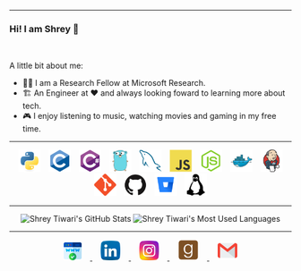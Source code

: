 
---

### Hi! I am Shrey 👋

<br />

A little bit about me:
- 👨‍🎓 I am a Research Fellow at Microsoft Research.
- 🏗️ An Engineer at ❤️ and always looking foward to learning more about tech.
- 🎮 I enjoy listening to music, watching movies and gaming in my free time.

---

<p align="center">
  <img src="https://raw.githubusercontent.com/devicons/devicon/master/icons/python/python-original.svg" alt="Python" width="40" height="40" hspace="5" hspace="5" />
  <img src="https://raw.githubusercontent.com/devicons/devicon/master/icons/c/c-original.svg" alt="C" width="40" height="40" hspace="5" />
  <img src="https://raw.githubusercontent.com/devicons/devicon/master/icons/csharp/csharp-original.svg" alt="C#" width="40" height="40" hspace="5" />
  <img src="https://raw.githubusercontent.com/devicons/devicon/master/icons/go/go-original.svg" alt="Go" width="40" height="40" hspace="5" />
  <img src="https://raw.githubusercontent.com/devicons/devicon/master/icons/mysql/mysql-original.svg" alt="MySQL" width="40" height="40" hspace="5" />
  <img src="https://raw.githubusercontent.com/devicons/devicon/master/icons/javascript/javascript-original.svg" alt="NodeJS" width="40" height="40" hspace="5" />
  <img src="https://raw.githubusercontent.com/devicons/devicon/master/icons/nodejs/nodejs-original.svg" alt="NodeJS" width="40" height="40" hspace="5" />
  <img src="https://raw.githubusercontent.com/devicons/devicon/master/icons/docker/docker-original.svg" alt="Docker" width="40" height="40" hspace="5" />
  <img src="https://raw.githubusercontent.com/devicons/devicon/master/icons/jenkins/jenkins-original.svg" alt="Jenkins" width="40" height="40" hspace="5" />
  <img src="https://raw.githubusercontent.com/devicons/devicon/master/icons/git/git-original.svg" alt="Git" width="40" height="40" hspace="5" />
  <img src="https://raw.githubusercontent.com/devicons/devicon/master/icons/github/github-original.svg" alt="Git" width="40" height="40" hspace="5" />
  <img src="https://raw.githubusercontent.com/devicons/devicon/master/icons/bitbucket/bitbucket-original.svg" alt="Git" width="40" height="40" hspace="5" />
  <img src="https://raw.githubusercontent.com/devicons/devicon/master/icons/linux/linux-plain.svg" alt="Linux" width="40" height="40" hspace="5" />
</p>

---

<p align="center">
  <img src="https://github-readme-stats.vercel.app/api?username=ShreyTiwari&show_icons=true&theme=nord&count_private=true&include_all_commits=true" alt="Shrey Tiwari's GitHub Stats" height="175"/>
  <img src="https://github-readme-stats.vercel.app/api/top-langs/?username=ShreyTiwari&layout=compact&theme=nord&hide=jupyter%20notebook,html,makefile,css&langs_count=6" alt="Shrey Tiwari's Most Used Languages" height="175" />
</p>

---

<p align="center">
  <a href="https://shreytiwari.github.io">
    <img  width="32px" src="./icons/website.png" hspace="15" />
  </a>
  <a href="https://www.linkedin.com/in/shrey-tiwari/">
    <img  width="35px" src="./icons/linkedin.png" hspace="15" />
  </a>
  <a href="https://instagram.com/shrey_twr">
    <img width="35px" src="./icons/instagram.png" hspace="15" />
  </a>
  <a href="https://www.goodreads.com/shreytiwari">
    <img width="37px" src="./icons/goodreads.png" hspace="15" />
  </a>
  <a href="mailto:shreymt@gmail.com">
    <img width="35px" src="./icons/gmail.png" hspace="15" />
  </a>
</p>
